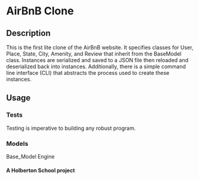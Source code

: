 # AirBnB Clone

## Description
This is the first lite clone of the AirBnB website. It specifies classes for User, Place, State, City, Amenity, and Review that inherit from the BaseModel class. Instances are serialized and saved to a JSON file then reloaded and deserialized back into instances. Additionally, there is a simple command line interface (CLI) that abstracts the process used to create these instances.

## Usage




### Tests
Testing is imperative to building any robust program.

### Models
Base_Model
Engine








#### A Holberton School project

